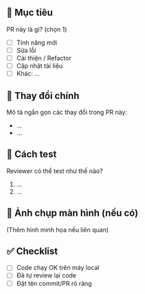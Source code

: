 ## 🎯 Mục tiêu

PR này là gì? (chọn 1)

- [ ] Tính năng mới
- [ ] Sửa lỗi
- [ ] Cải thiện / Refactor
- [ ] Cập nhật tài liệu
- [ ] Khác: ...

## 📌 Thay đổi chính

Mô tả ngắn gọn các thay đổi trong PR này:

- ...
- ...

## 🧪 Cách test

Reviewer có thể test như thế nào?

1. ...
2. ...

## 📸 Ảnh chụp màn hình (nếu có)

(Thêm hình minh họa nếu liên quan)

## ✅ Checklist

- [ ] Code chạy OK trên máy local
- [ ] Đã tự review lại code
- [ ] Đặt tên commit/PR rõ ràng
